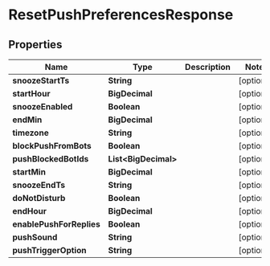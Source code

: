 

# ResetPushPreferencesResponse


## Properties

Name | Type | Description | Notes
------------ | ------------- | ------------- | -------------
**snoozeStartTs** | **String** |  |  [optional]
**startHour** | **BigDecimal** |  |  [optional]
**snoozeEnabled** | **Boolean** |  |  [optional]
**endMin** | **BigDecimal** |  |  [optional]
**timezone** | **String** |  |  [optional]
**blockPushFromBots** | **Boolean** |  |  [optional]
**pushBlockedBotIds** | **List&lt;BigDecimal&gt;** |  |  [optional]
**startMin** | **BigDecimal** |  |  [optional]
**snoozeEndTs** | **String** |  |  [optional]
**doNotDisturb** | **Boolean** |  |  [optional]
**endHour** | **BigDecimal** |  |  [optional]
**enablePushForReplies** | **Boolean** |  |  [optional]
**pushSound** | **String** |  |  [optional]
**pushTriggerOption** | **String** |  |  [optional]



